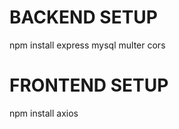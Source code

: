 <h1>BACKEND SETUP</h1>
<p>npm install express mysql multer cors</p>


<h1>FRONTEND SETUP</h1>
<p>npm install axios</p>